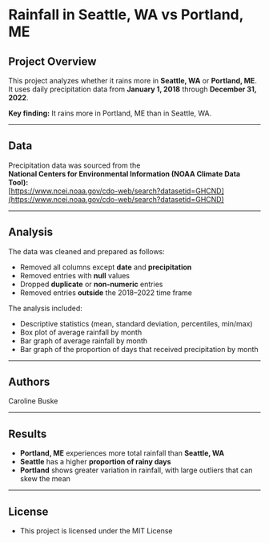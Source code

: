 # Rainfall in Seattle, WA vs Portland, ME

## Project Overview
This project analyzes whether it rains more in **Seattle, WA** or **Portland, ME**.  
It uses daily precipitation data from **January 1, 2018** through **December 31, 2022**.  

**Key finding:** It rains more in Portland, ME than in Seattle, WA.

---

## Data
Precipitation data was sourced from the  
**National Centers for Environmental Information (NOAA Climate Data Tool):**  
[https://www.ncei.noaa.gov/cdo-web/search?datasetid=GHCND](https://www.ncei.noaa.gov/cdo-web/search?datasetid=GHCND)

---

## Analysis
The data was cleaned and prepared as follows:
- Removed all columns except **date** and **precipitation**
- Removed entries with **null** values  
- Dropped **duplicate** or **non-numeric** entries  
- Removed entries **outside** the 2018–2022 time frame  

The analysis included:
- Descriptive statistics (mean, standard deviation, percentiles, min/max)  
- Box plot of average rainfall by month  
- Bar graph of average rainfall by month  
- Bar graph of the proportion of days that received precipitation by month  

---
## Authors
Caroline Buske

---

## Results
- **Portland, ME** experiences more total rainfall than **Seattle, WA**  
- **Seattle** has a higher **proportion of rainy days**  
- **Portland** shows greater variation in rainfall, with large outliers that can skew the mean

---

## License
- This project is licensed under the MIT License
